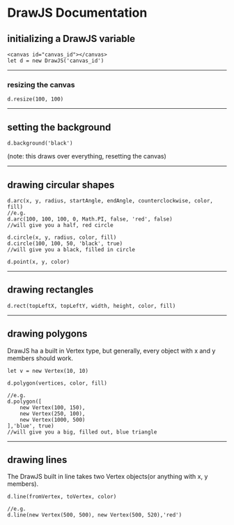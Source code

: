 # DrawJS Documentation

## initializing a DrawJS variable
    <canvas id="canvas_id"></canvas>
    let d = new DrawJS('canvas_id')
---

### resizing the canvas
    d.resize(100, 100)
---

## setting the background

    d.background('black')

(note: this draws over everything, resetting the canvas)


---

## drawing circular shapes
    d.arc(x, y, radius, startAngle, endAngle, counterclockwise, color, fill)
    //e.g.
    d.arc(100, 100, 100, 0, Math.PI, false, 'red', false)
    //will give you a half, red circle

    d.circle(x, y, radius, color, fill)
    d.circle(100, 100, 50, 'black', true)
    //will give you a black, filled in circle

    d.point(x, y, color)
---

## drawing rectangles
    d.rect(topLeftX, topLeftY, width, height, color, fill)
---

## drawing polygons

DrawJS ha a built in Vertex type, but generally, every object with x and y members should work.

    let v = new Vertex(10, 10)

    d.polygon(vertices, color, fill)

    //e.g.
    d.polygon([
        new Vertex(100, 150),
        new Vertex(250, 100),
        new Vertex(1000, 500)
    ],'blue', true)
    //will give you a big, filled out, blue triangle
---

## drawing lines

The DrawJS built in line takes two Vertex objects(or anything with x, y members).

    d.line(fromVertex, toVertex, color)

    //e.g.
    d.line(new Vertex(500, 500), new Vertex(500, 520),'red')